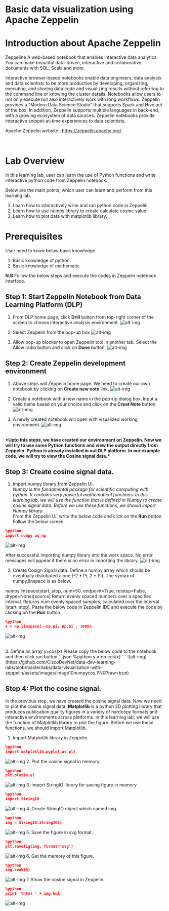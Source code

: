 # **Basic data visualization using Apache Zeppelin**

# **Introduction about Apache Zeppelin**
Zeppeline A web-based notebook that enables interactive data analytics. You can make beautiful data-driven, interactive and collaborative documents with SQL, Scala and more. </br>

Interactive browser-based notebooks enable data engineers, data analysts and data scientists to be more productive by developing, organizing, executing, and sharing data code and visualizing results without referring to the command line or knowing the cluster details. Notebooks allow users to not only execute but also interactively work with long workflows. Zeppelin provides a &quot;Modern Data Science Studio&quot; that supports Spark and Hive out of the box. In addition, Zeppelin supports multiple languages in back-end, with a growing ecosystem of data sources. Zeppelin notebooks provide interactive snippet-at-time experiences to data scientists.

Apache Zeppelin website : https://zeppelin.apache.org/

</br>

# **Lab Overview**
In this learning lab, user can learn the use of Python functions and write interactive python code from Zeppelin notebook. 

Below are the main points, which user can learn and perform from this learning lab. </br>
1. Learn how to interactively write and run python code in Zeppelin. </br>
2. Learn how to use numpy library to create calculate cosine value</br>
3. Learn how to plot data with matplotlib library. </br>

# **Prerequisites**
User need to know below basic knowledge.</br>
1. Basic knowledge of python.</br>
2. Basic knowledge of mathematic</br>

<b>N.B</b> Follow the below steps and execute the codes in Zeppelin notebook interface. </br>

## Step 1: Start Zeppelin Notebook from Data Learning Platform (DLP) </br>

1. From DLP home page, click <b>Drill</b> button from top-right corner of the screen to choose interactive analysis environment.
![alt-img](https://github.com/CiscoDevNet/data-dev-learning-labs/blob/master/labs/data-visualization-with-zeppelin/assets/images/image1DrillButton.PNG?raw=true)

2. Select Zeppelin from the pop-up box
![alt-img](https://github.com/CiscoDevNet/data-dev-learning-labs/blob/master/labs/data-visualization-with-zeppelin/assets/images/image2-ChooseZeppelin.png?raw=true)
3. Allow pop-up blocker to open Zeppelin tool in another tab. Select the Allow radio button and click on <b>Done</b> button. 
![alt-img](https://github.com/CiscoDevNet/data-dev-learning-labs/blob/master/labs/data-visualization-with-zeppelin/assets/images/image3AllowPopup.PNG?raw=true)

## Step 2: Create Zeppelin development environment </br>
1. Above steps will Zeppelin home page. We need to create our own notebook by clicking on <b>Create new note</b> link. 
![alt-img](https://github.com/CiscoDevNet/data-dev-learning-labs/blob/master/labs/data-visualization-with-zeppelin/assets/images/image4WelcomeZeppelinPage.png?raw=true)

2. Create a notebook with a new name in the pop-up dialog box. 
Input a valid name based on your choice and click on the <b>Creat Note</b> button.
![alt-img](https://github.com/CiscoDevNet/data-dev-learning-labs/blob/master/labs/data-visualization-with-zeppelin/assets/images/image5CreateNewNotbook.png?raw=true)

3. A newly created notebook will open with visualized working environment.
![alt-img](https://github.com/CiscoDevNet/data-dev-learning-labs/blob/master/labs/data-visualization-with-zeppelin/assets/images/image6ZeppelineNotebookEditor.PNG?raw=true)

</br>
<b>*Upto this steps, we have created our environment on Zeppelin. Now we will try to use some Python functions and view the output directly from Zeppelin. Python is already installed in out DLP platform. In our example code, we will try to view the Cosine signal data.*</b>

## Step 3: Create cosine signal data.
1. Import numpy library from Zeppelin UI. </br>
*Numpy is the fundamental package for scientific computing with python. It contains very powerful mathematical functions. In this learning lab, we will use the function that is defined in Numpy to create cosine signal data. Before we use these functions, we should import Numpy library.* </br>
From the Zeppelin UI, write the below code and click on the <b>Run</b> button. Follow the below screen.

```json
%python
import numpy as np
```
![alt-img](https://github.com/CiscoDevNet/data-dev-learning-labs/blob/master/labs/data-visualization-with-zeppelin/assets/images/image7Importnumpy.png?raw=true)

After successful importing numpy library into the work space. No error messages will appear if there is no error in importing the library.
![alt-img](https://github.com/CiscoDevNet/data-dev-learning-labs/blob/master/labs/data-visualization-with-zeppelin/assets/images/image8Importnumpy.PNG?raw=true)

2. Create Cosign Signal data.
Define a numpy array which should be eventually distributed alone (-2 * Pi, 2 * Pi). The syntax of numpy.linspace is as below.

numpy.linspace(start, stop, num=50, endpoint=True, retstep=False, dtype=None)[source]
Return evenly spaced numbers over a specified interval.
Returns num evenly spaced samples, calculated over the interval [start, stop].
Paste the below code in Zeppelin IDE and execute the code by clicking on the <b>Run</b> button.
``` json
%python
x = np.linspace( -np.pi, np.pi , 1000)
```
![alt-img](https://github.com/CiscoDevNet/data-dev-learning-labs/blob/master/labs/data-visualization-with-zeppelin/assets/images/image9numpylinespace.PNG?raw=true)

</br>
3. Define an array y=cos(x)
Please copy the below code to the notebook and then click run button
```json
%python
y = np.cos(x)
```
  ![alt-img](https://github.com/CiscoDevNet/data-dev-learning-labs/blob/master/labs/data-visualization-with-zeppelin/assets/images/image10numpycos.PNG?raw=true)
 
## Step 4: Plot the cosine signal.
In the previous step, we have created the cosine signal data. Now we need to plot the cosine signal data. <b>Matplotlib</b> is a python 2D plotting library that produces publication quality figures in a variety of hardcopy formats and interactive environments across platforms. In this learning lab, we will use the function of Matplotlib library to plot the figure. Before we use these functions, we should import Matplotlib. </br>

   1. Import Matplotlib library in Zeppelin.
```json
%python
import matplotlib.pyplot as plt
```
   ![alt-img](https://github.com/CiscoDevNet/data-dev-learning-labs/blob/master/labs/data-visualization-with-zeppelin/assets/images/image11numpyplot.PNG?raw=true)
   2. Plot the cosine signal in memory.
```json
%python
plt.plot(x,y)
```
   ![alt-img](https://github.com/CiscoDevNet/data-dev-learning-labs/blob/master/labs/data-visualization-with-zeppelin/assets/images/image12numpyplot1.PNG?raw=true)
   3. Import StringIO library for saving figure in memory
```json
%python
import StringIO
```
   ![alt-img](https://github.com/CiscoDevNet/data-dev-learning-labs/blob/master/labs/data-visualization-with-zeppelin/assets/images/image13numpyplot2.PNG?raw=true)
   4. Create StringIO object which named img.
```json
%python
img = StringIO.StringIO()
```
   ![alt-img](https://github.com/CiscoDevNet/data-dev-learning-labs/blob/master/labs/data-visualization-with-zeppelin/assets/images/image14numpyplot3.PNG?raw=true)
   5. Save the figure in svg format.
```json
%python
plt.savefig(img, format='svg')
```
   ![alt-img](https://github.com/CiscoDevNet/data-dev-learning-labs/blob/master/labs/data-visualization-with-zeppelin/assets/images/image15numpyplot4.PNG?raw=true)
   6. Get the memory of this figure.
```json
%python
img.seek(0)
```
   ![alt-img](https://github.com/CiscoDevNet/data-dev-learning-labs/blob/master/labs/data-visualization-with-zeppelin/assets/images/image16numpyplot5.PNG?raw=true)
   7. Show the cosine signal in Zeppelin.
```json
%python
print '%html ' + img.buf
```
![alt-img](https://github.com/CiscoDevNet/data-dev-learning-labs/blob/master/labs/data-visualization-with-zeppelin/assets/images/image17numpyplot6.PNG?raw=true)  
      
   

